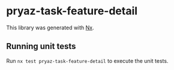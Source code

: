 # pryaz-task-feature-detail

This library was generated with [Nx](https://nx.dev).

## Running unit tests

Run `nx test pryaz-task-feature-detail` to execute the unit tests.
